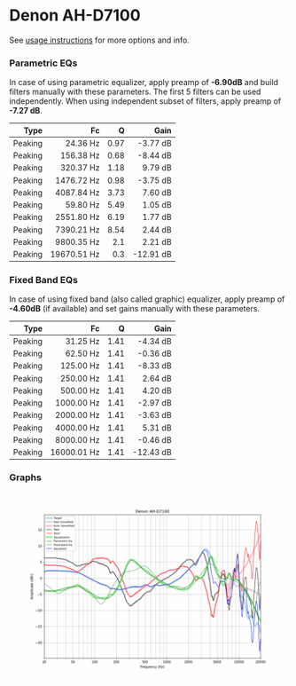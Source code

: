 # Denon AH-D7100
See [usage instructions](https://github.com/jaakkopasanen/AutoEq#usage) for more options and info.

### Parametric EQs
In case of using parametric equalizer, apply preamp of **-6.90dB** and build filters manually
with these parameters. The first 5 filters can be used independently.
When using independent subset of filters, apply preamp of **-7.27 dB**.

| Type    | Fc          |    Q | Gain      |
|--------:|------------:|-----:|----------:|
| Peaking | 24.36 Hz    | 0.97 | -3.77 dB  |
| Peaking | 156.38 Hz   | 0.68 | -8.44 dB  |
| Peaking | 320.37 Hz   | 1.18 | 9.79 dB   |
| Peaking | 1476.72 Hz  | 0.98 | -3.75 dB  |
| Peaking | 4087.84 Hz  | 3.73 | 7.60 dB   |
| Peaking | 59.80 Hz    | 5.49 | 1.05 dB   |
| Peaking | 2551.80 Hz  | 6.19 | 1.77 dB   |
| Peaking | 7390.21 Hz  | 8.54 | 2.44 dB   |
| Peaking | 9800.35 Hz  | 2.1  | 2.21 dB   |
| Peaking | 19670.51 Hz | 0.3  | -12.91 dB |

### Fixed Band EQs
In case of using fixed band (also called graphic) equalizer, apply preamp of **-4.60dB**
(if available) and set gains manually with these parameters.

| Type    | Fc          |    Q | Gain      |
|--------:|------------:|-----:|----------:|
| Peaking | 31.25 Hz    | 1.41 | -4.34 dB  |
| Peaking | 62.50 Hz    | 1.41 | -0.36 dB  |
| Peaking | 125.00 Hz   | 1.41 | -8.33 dB  |
| Peaking | 250.00 Hz   | 1.41 | 2.64 dB   |
| Peaking | 500.00 Hz   | 1.41 | 4.20 dB   |
| Peaking | 1000.00 Hz  | 1.41 | -2.97 dB  |
| Peaking | 2000.00 Hz  | 1.41 | -3.63 dB  |
| Peaking | 4000.00 Hz  | 1.41 | 5.31 dB   |
| Peaking | 8000.00 Hz  | 1.41 | -0.46 dB  |
| Peaking | 16000.01 Hz | 1.41 | -12.43 dB |

### Graphs
![](./Denon%20AH-D7100.png)